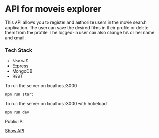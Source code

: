 # API for moveis explorer

This API allows you to register and authorize users in the movie search application. 
The user can save the desired films in their profile or delete them from the profile. 
The logged-in user can also change his or her name and email.

### Tech Stack

* NodeJS
* Express
* MongoDB
* REST

To run the server on localhost:3000

    npm run start 

To run the server on localhost:3000 with hotreload

    npm run dev 


Public IP:

[Show API]()
